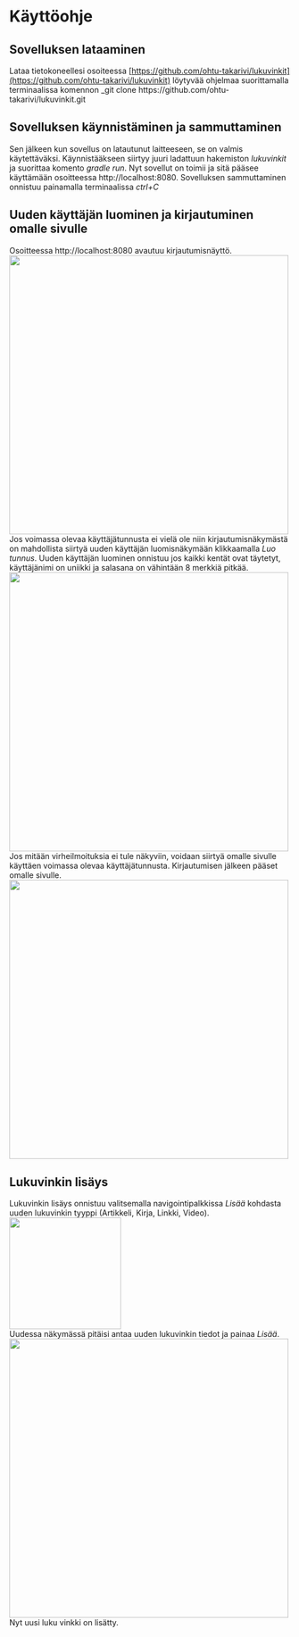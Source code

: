 # Käyttöohje  
## Sovelluksen lataaminen 
Lataa tietokoneellesi osoiteessa [https://github.com/ohtu-takarivi/lukuvinkit](https://github.com/ohtu-takarivi/lukuvinkit) löytyvää ohjelmaa suorittamalla terminaalissa komennon _git clone https://<i></i>github.com/ohtu-takarivi/lukuvinkit.git    
## Sovelluksen käynnistäminen ja sammuttaminen  
Sen jälkeen kun sovellus on latautunut laitteeseen, se on valmis käytettäväksi. Käynnistääkseen siirtyy juuri ladattuun hakemiston _lukuvinkit_ ja suorittaa komento _gradle run_. Nyt sovellut on toimii ja sitä pääsee käyttämään osoitteessa http://localhost:8080. Sovelluksen sammuttaminen onnistuu painamalla terminaalissa _ctrl+C_  
## Uuden käyttäjän luominen ja kirjautuminen omalle sivulle  
Osoitteessa http://localhost:8080 avautuu kirjautumisnäyttö.   
<img src="https://github.com/ohtu-takarivi/lukuvinkit/blob/master/Documentation/pictures/loginScreen.png" width="500">  
Jos voimassa olevaa käyttäjätunnusta ei vielä ole niin kirjautumisnäkymästä on mahdollista siirtyä uuden käyttäjän luomisnäkymään klikkaamalla _Luo tunnus_. Uuden käyttäjän luominen onnistuu jos kaikki kentät ovat täytetyt, käyttäjänimi on uniikki ja salasana on vähintään 8 merkkiä pitkää.  
<img src="https://github.com/ohtu-takarivi/lukuvinkit/blob/master/Documentation/pictures/newUserRegistration.png" width="500">   
Jos mitään virheilmoituksia ei tule näkyviin, voidaan siirtyä omalle sivulle käyttäen voimassa olevaa käyttäjätunnusta. Kirjautumisen jälkeen pääset omalle sivulle.  
<img src="https://github.com/ohtu-takarivi/lukuvinkit/blob/master/Documentation/pictures/userMainPage.png" width="500">  
## Lukuvinkin lisäys  
Lukuvinkin lisäys onnistuu valitsemalla navigointipalkkissa _Lisää_ kohdasta uuden lukuvinkin tyyppi (Artikkeli, Kirja, Linkki, Video).  
<img src="https://github.com/ohtu-takarivi/lukuvinkit/blob/master/Documentation/pictures/newTip.png" width="200">   
Uudessa näkymässä pitäisi antaa uuden lukuvinkin tiedot ja painaa _Lisää_.  
<img src="https://github.com/ohtu-takarivi/lukuvinkit/blob/master/Documentation/pictures/newBook.png" width="500">   
Nyt uusi luku vinkki on lisätty.

